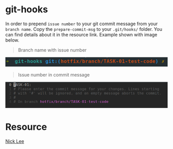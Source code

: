 # git-hooks
In order to prepend `issue number` to your git commit message from your `branch name`.  Copy the `prepare-commit-msg` to your `.git/hooks/` folder. You can find details about it in the resource link. Example shown with image below. 
>Branch name with issue number 

![alt text](https://github.com/shadman-ahmed/git-hooks/blob/master/branch.png?raw=true)
>Issue number in commit message

![alt text](https://github.com/shadman-ahmed/git-hooks/blob/master/commit.png?raw=true)
# Resource
<a href="https://medium.com/@nicklee1/prepending-your-git-commit-messages-with-user-story-ids-3bfea00eab5a">Nick Lee</a>

